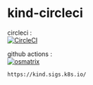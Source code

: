 # kind-circleci

circleci :  
[![CircleCI](https://circleci.com/gh/githubfoam/kind-circleci/tree/master.svg?style=svg)](https://circleci.com/gh/githubfoam/kind-circleci/tree/master)

github actions :  
[![osmatrix](https://github.com/githubfoam/kind-circleci/workflows/osmatrix/badge.svg)](https://github.com/githubfoam/kind-circleci/actions?query=workflow%3A%22osmatrix%22+branch%3Amaster) 


~~~~
https://kind.sigs.k8s.io/
~~~~
